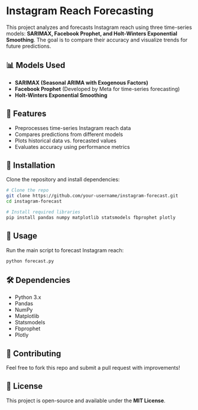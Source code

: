 # Instagram Reach Forecasting

This project analyzes and forecasts Instagram reach using three time-series models: **SARIMAX, Facebook Prophet, and Holt-Winters Exponential Smoothing**. The goal is to compare their accuracy and visualize trends for future predictions.

## 📊 Models Used
- **SARIMAX (Seasonal ARIMA with Exogenous Factors)**
- **Facebook Prophet** (Developed by Meta for time-series forecasting)
- **Holt-Winters Exponential Smoothing**

## 📌 Features
- Preprocesses time-series Instagram reach data
- Compares predictions from different models
- Plots historical data vs. forecasted values
- Evaluates accuracy using performance metrics

## 🚀 Installation
Clone the repository and install dependencies:
```bash
# Clone the repo
git clone https://github.com/your-username/instagram-forecast.git
cd instagram-forecast

# Install required libraries
pip install pandas numpy matplotlib statsmodels fbprophet plotly
```

## 📜 Usage
Run the main script to forecast Instagram reach:
```bash
python forecast.py
```

## 🛠 Dependencies
- Python 3.x
- Pandas
- NumPy
- Matplotlib
- Statsmodels
- Fbprophet
- Plotly

## 🤝 Contributing
Feel free to fork this repo and submit a pull request with improvements!

## 📜 License
This project is open-source and available under the **MIT License**.

